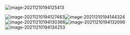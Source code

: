 ![image-20211210194125413](C:\Users\風船\AppData\Roaming\Typora\typora-user-images\image-20211210194125413.png)

![image-20211210194127463](C:\Users\風船\AppData\Roaming\Typora\typora-user-images\image-20211210194127463.png)![image-20211210194144324](C:\Users\風船\AppData\Roaming\Typora\typora-user-images\image-20211210194151586.png)![image-20211210194130368](C:\Users\風船\AppData\Roaming\Typora\typora-user-images\image-20211210194130368.png)![image-20211210194132096](C:\Users\風船\AppData\Roaming\Typora\typora-user-images\image-20211210194132096.png)![image-20211210194134253](C:\Users\風船\AppData\Roaming\Typora\typora-user-images\image-20211210194134253.png)